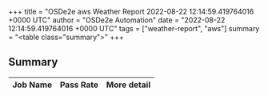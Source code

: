 +++
title = "OSDe2e aws Weather Report 2022-08-22 12:14:59.419764016 +0000 UTC"
author = "OSDe2e Automation"
date = "2022-08-22 12:14:59.419764016 +0000 UTC"
tags = ["weather-report", "aws"]
summary = "<table class=\"summary\"></table>"
+++
## Summary

| Job Name | Pass Rate | More detail |
|----------|-----------|-------------|




